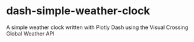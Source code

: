 # dash-simple-weather-clock
A simple weather clock written with Plotly Dash using the Visual Crossing Global Weather API

